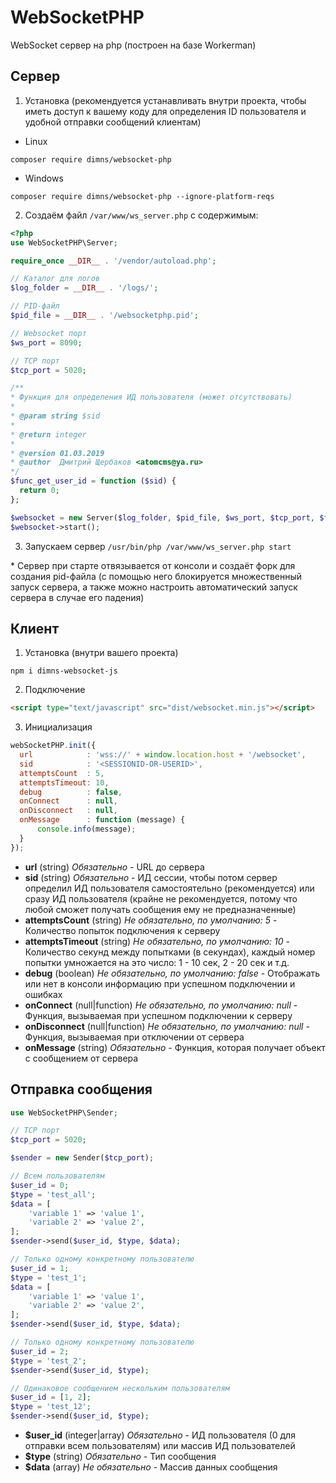 # WebSocketPHP
WebSocket сервер на php (построен на базе Workerman)

## Сервер
1. Установка (рекомендуется устанавливать внутри проекта, чтобы иметь доступ к вашему коду для определения ID пользователя и удобной отправки сообщений клиентам)
  - Linux
  ```shell
  composer require dimns/websocket-php
```
  - Windows
  ```shell
  composer require dimns/websocket-php --ignore-platform-reqs
```

2. Создаём файл `/var/www/ws_server.php` с содержимым:
  ```php
<?php
use WebSocketPHP\Server;

require_once __DIR__ . '/vendor/autoload.php';

// Каталог для логов
$log_folder = __DIR__ . '/logs/';

// PID-файл
$pid_file = __DIR__ . '/websocketphp.pid';

// Websocket порт
$ws_port = 8090;

// TCP порт
$tcp_port = 5020;

/**
 * Функция для определения ИД пользователя (может отсутствовать)
 *
 * @param string $sid
 *
 * @return integer
 *
 * @version 01.03.2019
 * @author  Дмитрий Щербаков <atomcms@ya.ru>
 */
$func_get_user_id = function ($sid) {
    return 0;
};

$websocket = new Server($log_folder, $pid_file, $ws_port, $tcp_port, $func_get_user_id);
$websocket->start();
```
3. Запускаем сервер `/usr/bin/php /var/www/ws_server.php start`

\* Сервер при старте отвязывается от консоли и создаёт форк для создания pid-файла (с помощью него блокируется множественный запуск сервера, а также можно настроить автоматический запуск сервера в случае его падения)

## Клиент
1. Установка (внутри вашего проекта)
  ```shell
npm i dimns-websocket-js
```
2. Подключение
  ```html
<script type="text/javascript" src="dist/websocket.min.js"></script>
```
3. Инициализация
  ```javascript
webSocketPHP.init({
    url            : 'wss://' + window.location.host + '/websocket',
    sid            : '<SESSIONID-OR-USERID>',
    attemptsCount  : 5,
    attemptsTimeout: 10,
    debug          : false,
    onConnect      : null,
    onDisconnect   : null,
    onMessage      : function (message) {
        console.info(message);
    }
});
```
  - **url** (string) *Обязательно* - URL до сервера
  - **sid** (string) *Обязательно* - ИД сессии, чтобы потом сервер определил ИД пользователя самостоятельно (рекомендуется) или сразу ИД пользователя (крайне не рекомендуется, потому что любой сможет получать сообщения ему не предназначенные)
  - **attemptsCount** (string) *Не обязательно, по умолчанию: 5* - Количество попыток подключения к серверу
  - **attemptsTimeout** (string) *Не обязательно, по умолчанию: 10* - Количество секунд между попытками (в секундах),  каждый номер попытки умножается на это число: 1 - 10 сек, 2 - 20 сек и т.д.
  - **debug** (boolean) *Не обязательно, по умолчанию: false* - Отображать или нет в консоли информацию при успешном подключении и ошибках
  - **onConnect** (null|function) *Не обязательно, по умолчанию: null* - Функция, вызываемая при успешном подключении к серверу
  - **onDisconnect** (null|function) *Не обязательно, по умолчанию: null* - Функция, вызываемая при отключении от сервера
  - **onMessage** (string) *Обязательно* - Функция, которая получает объект с сообщением от сервера

## Отправка сообщения
```php
use WebSocketPHP\Sender;

// TCP порт
$tcp_port = 5020;

$sender = new Sender($tcp_port);

// Всем пользователям
$user_id = 0;
$type = 'test_all';
$data = [
    'variable 1' => 'value 1',
    'variable 2' => 'value 2',
];
$sender->send($user_id, $type, $data);

// Только одному конкретному пользователю
$user_id = 1;
$type = 'test_1';
$data = [
    'variable 1' => 'value 1',
    'variable 2' => 'value 2',
];
$sender->send($user_id, $type, $data);

// Только одному конкретному пользователю
$user_id = 2;
$type = 'test_2';
$sender->send($user_id, $type);

// Одинаковое сообщением нескольким пользователям
$user_id = [1, 2];
$type = 'test_12';
$sender->send($user_id, $type);
```
  - **$user_id** (integer|array) *Обязательно* - ИД пользователя (0 для отправки всем пользователям) или массив ИД пользователей
  - **$type** (string) *Обязательно* - Тип сообщения
  - **$data** (array) *Не обязательно* - Массив данных сообщения